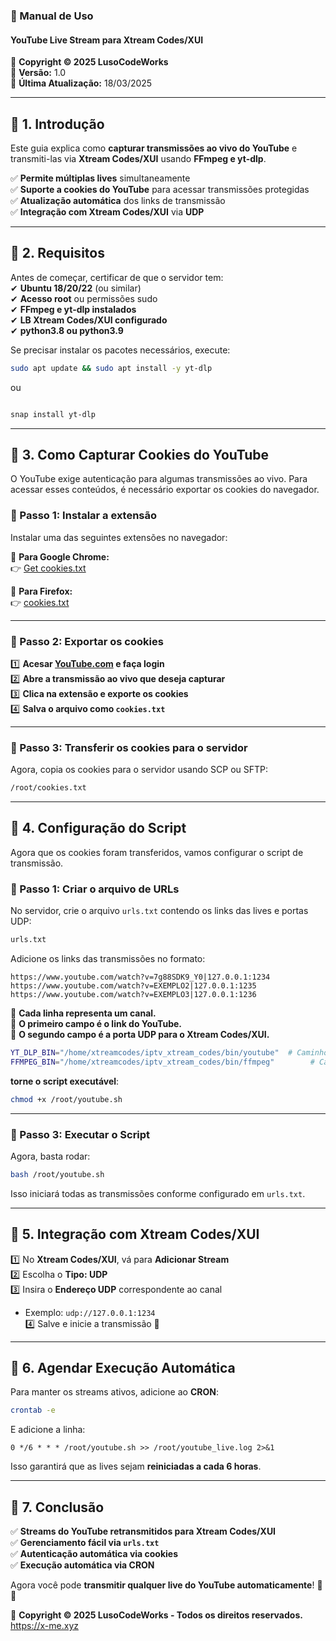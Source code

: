 ### **📜 Manual de Uso**
#### **YouTube Live Stream para Xtream Codes/XUI**
📌 **Copyright © 2025 LusoCodeWorks**  
📌 **Versão:** 1.0  
📌 **Última Atualização:** 18/03/2025  

---

## **📌 1. Introdução**
Este guia explica como **capturar transmissões ao vivo do YouTube** e transmiti-las via **Xtream Codes/XUI** usando **FFmpeg e yt-dlp**.  

✅ **Permite múltiplas lives** simultaneamente  
✅ **Suporte a cookies do YouTube** para acessar transmissões protegidas  
✅ **Atualização automática** dos links de transmissão  
✅ **Integração com Xtream Codes/XUI** via **UDP**  

---

## **📌 2. Requisitos**
Antes de começar, certificar de que o servidor tem:  
✔ **Ubuntu 18/20/22** (ou similar)  
✔ **Acesso root** ou permissões sudo  
✔ **FFmpeg e yt-dlp instalados**  
✔ **LB Xtream Codes/XUI configurado**  
✔ **python3.8 ou python3.9**  

Se precisar instalar os pacotes necessários, execute:
```bash
sudo apt update && sudo apt install -y yt-dlp
```

ou 
```bash

snap install yt-dlp

```

---

## **📌 3. Como Capturar Cookies do YouTube**
O YouTube exige autenticação para algumas transmissões ao vivo. 
Para acessar esses conteúdos, é necessário exportar os cookies do navegador.

### **🔹 Passo 1: Instalar a extensão**
Instalar uma das seguintes extensões no navegador:  

📌 **Para Google Chrome:**  
👉 [Get cookies.txt](https://chromewebstore.google.com/detail/get-cookiestxt-locally/cclelndahbckbenkjhflpdbgdldlbecc)  

📌 **Para Firefox:**  
👉 [cookies.txt](https://addons.mozilla.org/en-US/firefox/addon/cookies-txt/)  

---

### **🔹 Passo 2: Exportar os cookies**
1️⃣ **Acesar [YouTube.com](https://www.youtube.com) e faça login**  
2️⃣ **Abre a transmissão ao vivo que deseja capturar**  
3️⃣ **Clica na extensão e exporte os cookies**  
4️⃣ **Salva o arquivo como `cookies.txt`**  

---

### **🔹 Passo 3: Transferir os cookies para o servidor**
Agora, copia os cookies para o servidor usando SCP ou SFTP:
```bash
/root/cookies.txt
```

---

## **📌 4. Configuração do Script**
Agora que os cookies foram transferidos, vamos configurar o script de transmissão.

### **🔹 Passo 1: Criar o arquivo de URLs**
No servidor, crie o arquivo `urls.txt` contendo os links das lives e portas UDP:
```bash
urls.txt
```
Adicione os links das transmissões no formato:
```
https://www.youtube.com/watch?v=7g88SDK9_Y0|127.0.0.1:1234
https://www.youtube.com/watch?v=EXEMPLO2|127.0.0.1:1235
https://www.youtube.com/watch?v=EXEMPLO3|127.0.0.1:1236
```
📌 **Cada linha representa um canal.**  
📌 **O primeiro campo é o link do YouTube.**  
📌 **O segundo campo é a porta UDP para o Xtream Codes/XUI.**

```bash
YT_DLP_BIN="/home/xtreamcodes/iptv_xtream_codes/bin/youtube"  # Caminho para yt-dlp
FFMPEG_BIN="/home/xtreamcodes/iptv_xtream_codes/bin/ffmpeg"        # Caminho para ffmpeg
```

**torne o script executável**:
```bash
chmod +x /root/youtube.sh
```

---

### **🔹 Passo 3: Executar o Script**
Agora, basta rodar:
```bash
bash /root/youtube.sh
```

Isso iniciará todas as transmissões conforme configurado em `urls.txt`.

---

## **📌 5. Integração com Xtream Codes/XUI**
1️⃣ No **Xtream Codes/XUI**, vá para **Adicionar Stream**  
2️⃣ Escolha o **Tipo: UDP**  
3️⃣ Insira o **Endereço UDP** correspondente ao canal  
   - Exemplo: `udp://127.0.0.1:1234`  
4️⃣ Salve e inicie a transmissão 🚀  

---

## **📌 6. Agendar Execução Automática**
Para manter os streams ativos, adicione ao **CRON**:
```bash
crontab -e
```
E adicione a linha:
```
0 */6 * * * /root/youtube.sh >> /root/youtube_live.log 2>&1
```
Isso garantirá que as lives sejam **reiniciadas a cada 6 horas**.

---

## **📌 7. Conclusão**
✅ **Streams do YouTube retransmitidos para Xtream Codes/XUI**  
✅ **Gerenciamento fácil via `urls.txt`**  
✅ **Autenticação automática via cookies**  
✅ **Execução automática via CRON**  

Agora você pode **transmitir qualquer live do YouTube automaticamente**! 🚀🔥  

📌 **Copyright © 2025 LusoCodeWorks - Todos os direitos reservados.** https://x-me.xyz
